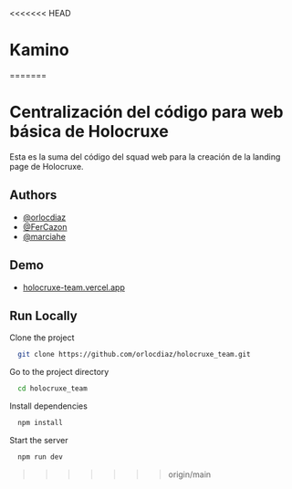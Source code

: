 <<<<<<< HEAD
# Kamino
=======
# Centralización del código para web básica de Holocruxe

Esta es la suma del código del squad web para la creación de la landing page de Holocruxe.

## Authors

- [@orlocdiaz](https://www.github.com/orlocdiaz)
- [@FerCazon](https://www.github.com/FerCazon)
- [@marciahe](https://www.github.com/marciahe)

## Demo

- [holocruxe-team.vercel.app](https://holocruxe-team.vercel.app/)

## Run Locally

Clone the project

```bash
  git clone https://github.com/orlocdiaz/holocruxe_team.git
```

Go to the project directory

```bash
  cd holocruxe_team
```

Install dependencies

```bash
  npm install
```

Start the server

```bash
  npm run dev
```
>>>>>>> origin/main
